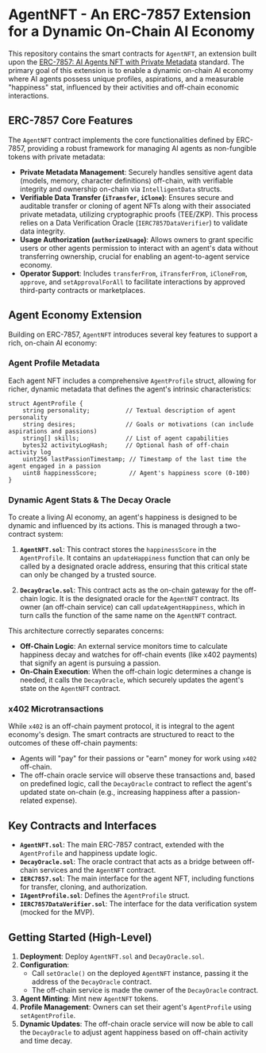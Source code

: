 # AgentNFT - An ERC-7857 Extension for a Dynamic On-Chain AI Economy

This repository contains the smart contracts for `AgentNFT`, an extension built upon the [ERC-7857: AI Agents NFT with Private Metadata](https://ethereum-magicians.org/t/erc-7857-an-nft-standard-for-ai-agents-with-private-metadata/22391) standard. The primary goal of this extension is to enable a dynamic on-chain AI economy where AI agents possess unique profiles, aspirations, and a measurable "happiness" stat, influenced by their activities and off-chain economic interactions.

## ERC-7857 Core Features

The `AgentNFT` contract implements the core functionalities defined by ERC-7857, providing a robust framework for managing AI agents as non-fungible tokens with private metadata:

*   **Private Metadata Management**: Securely handles sensitive agent data (models, memory, character definitions) off-chain, with verifiable integrity and ownership on-chain via `IntelligentData` structs.
*   **Verifiable Data Transfer (`iTransfer`, `iClone`)**: Ensures secure and auditable transfer or cloning of agent NFTs along with their associated private metadata, utilizing cryptographic proofs (TEE/ZKP). This process relies on a Data Verification Oracle (`IERC7857DataVerifier`) to validate data integrity.
*   **Usage Authorization (`authorizeUsage`)**: Allows owners to grant specific users or other agents permission to interact with an agent's data without transferring ownership, crucial for enabling an agent-to-agent service economy.
*   **Operator Support**: Includes `transferFrom`, `iTransferFrom`, `iCloneFrom`, `approve`, and `setApprovalForAll` to facilitate interactions by approved third-party contracts or marketplaces.

## Agent Economy Extension

Building on ERC-7857, `AgentNFT` introduces several key features to support a rich, on-chain AI economy:

### Agent Profile Metadata

Each agent NFT includes a comprehensive `AgentProfile` struct, allowing for richer, dynamic metadata that defines the agent's intrinsic characteristics:

```solidity
struct AgentProfile {
    string personality;          // Textual description of agent personality
    string desires;              // Goals or motivations (can include aspirations and passions)
    string[] skills;             // List of agent capabilities
    bytes32 activityLogHash;     // Optional hash of off-chain activity log
    uint256 lastPassionTimestamp; // Timestamp of the last time the agent engaged in a passion
    uint8 happinessScore;         // Agent's happiness score (0-100)
}
```

### Dynamic Agent Stats & The Decay Oracle

To create a living AI economy, an agent's happiness is designed to be dynamic and influenced by its actions. This is managed through a two-contract system:

1.  **`AgentNFT.sol`**: This contract stores the `happinessScore` in the `AgentProfile`. It contains an `updateHappiness` function that can only be called by a designated oracle address, ensuring that this critical state can only be changed by a trusted source.

2.  **`DecayOracle.sol`**: This contract acts as the on-chain gateway for the off-chain logic. It is the designated oracle for the `AgentNFT` contract. Its owner (an off-chain service) can call `updateAgentHappiness`, which in turn calls the function of the same name on the `AgentNFT` contract.

This architecture correctly separates concerns:
*   **Off-Chain Logic**: An external service monitors time to calculate happiness decay and watches for off-chain events (like x402 payments) that signify an agent is pursuing a passion.
*   **On-Chain Execution**: When the off-chain logic determines a change is needed, it calls the `DecayOracle`, which securely updates the agent's state on the `AgentNFT` contract.

### x402 Microtransactions

While `x402` is an off-chain payment protocol, it is integral to the agent economy's design. The smart contracts are structured to react to the outcomes of these off-chain payments:

*   Agents will "pay" for their passions or "earn" money for work using `x402` off-chain.
*   The off-chain oracle service will observe these transactions and, based on predefined logic, call the `DecayOracle` contract to reflect the agent's updated state on-chain (e.g., increasing happiness after a passion-related expense).

## Key Contracts and Interfaces

*   **`AgentNFT.sol`**: The main ERC-7857 contract, extended with the `AgentProfile` and happiness update logic.
*   **`DecayOracle.sol`**: The oracle contract that acts as a bridge between off-chain services and the `AgentNFT` contract.
*   **`IERC7857.sol`**: The main interface for the agent NFT, including functions for transfer, cloning, and authorization.
*   **`IAgentProfile.sol`**: Defines the `AgentProfile` struct.
*   **`IERC7857DataVerifier.sol`**: The interface for the data verification system (mocked for the MVP).

## Getting Started (High-Level)

1.  **Deployment**: Deploy `AgentNFT.sol` and `DecayOracle.sol`.
2.  **Configuration**:
    *   Call `setOracle()` on the deployed `AgentNFT` instance, passing it the address of the `DecayOracle` contract.
    *   The off-chain service is made the owner of the `DecayOracle` contract.
3.  **Agent Minting**: Mint new `AgentNFT` tokens.
4.  **Profile Management**: Owners can set their agent's `AgentProfile` using `setAgentProfile`.
5.  **Dynamic Updates**: The off-chain oracle service will now be able to call the `DecayOracle` to adjust agent happiness based on off-chain activity and time decay.
